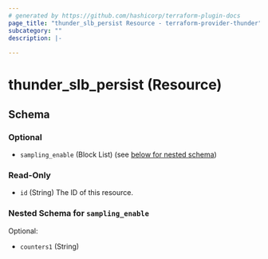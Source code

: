 ```yaml
---
# generated by https://github.com/hashicorp/terraform-plugin-docs
page_title: "thunder_slb_persist Resource - terraform-provider-thunder"
subcategory: ""
description: |-
  
---
```


# thunder_slb_persist (Resource)





<!-- schema generated by tfplugindocs -->
## Schema

### Optional

- `sampling_enable` (Block List) (see [below for nested schema](#nestedblock--sampling_enable))

### Read-Only

- `id` (String) The ID of this resource.

<a id="nestedblock--sampling_enable"></a>
### Nested Schema for `sampling_enable`

Optional:

- `counters1` (String)


